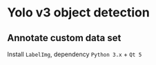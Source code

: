 # Yolo v3 object detection

## Annotate custom data set
Install `LabelImg`, dependency `Python 3.x` + `Qt 5`
